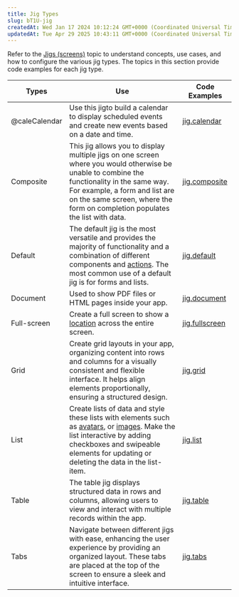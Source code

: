 ```yaml
---
title: Jig Types
slug: bT1U-jig
createdAt: Wed Jan 17 2024 10:12:24 GMT+0000 (Coordinated Universal Time)
updatedAt: Tue Apr 29 2025 10:43:11 GMT+0000 (Coordinated Universal Time)
---
```


Refer to the [Jigs (screens)]() topic to understand concepts, use cases, and how to configure the various jig types. The topics in this section provide code examples for each jig type.

| **Types**     | **Use**                                                                                                                                                                                                                                                            | **Code Examples**                                 |
| ------------- | ------------------------------------------------------------------------------------------------------------------------------------------------------------------------------------------------------------------------------------------------------------------ | ------------------------------------------------- |
| @caleCalendar | Use this jigto build a calendar to display scheduled events and create new events based on a date and time.                                                                                                                                                        | [jig.calendar](<./Jig Types/jig_calendar.md>)     |
| Composite     | This jig allows you to display multiple jigs on one screen where you would otherwise be unable to combine the functionality in the same way. For example, a form and list are on the same screen, where the form on completion populates the list with data.       | [jig.composite](<./Jig Types/jig_composite.md>)   |
| Default       | The default jig is the most versatile and provides the majority of functionality and a combination of different components and [actions](). The most common use of a default jig is for forms and lists.                                                           | [jig.default](<./Jig Types/jig_default.md>)       |
| Document      | Used to show PDF files or HTML pages inside your app.                                                                                                                                                                                                              | [jig.document](<./Jig Types/jig_document.md>)     |
| Full-screen   | Create a full screen to show a [location](./Components/location.md) across the entire screen.                                                                                                                                                                      | [jig.fullscreen](<./Jig Types/jig_fullscreen.md>) |
| Grid          | Create grid layouts in your app, organizing content into rows and columns for a visually consistent and flexible interface. It helps align elements proportionally, ensuring a structured design.                                                                  | [jig.grid](<./Jig Types/jig_grid.md>)             |
| List          | Create lists of data and style these lists with elements such as [avatars](./Components/avatar.md), or [images](./Components/image.md). Make the list interactive by adding checkboxes and swipeable elements for updating or deleting the data in the list-item.  | [jig.list](<./Jig Types/jig_list.md>)             |
| Table         | The table jig displays structured data in rows and columns, allowing users to view and interact with multiple records within the app.                                                                                                                              | [jig.table](<./Jig Types/jig_table.md>)           |
| Tabs          | Navigate between different jigs with ease, enhancing the user experience by providing an organized layout. These tabs are placed at the top of the screen to ensure a sleek and intuitive interface.                                                               | [jig.tabs](<./Jig Types/jig_tabs.md>)             |


